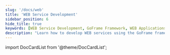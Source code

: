 ```yaml
---
slug: '/docs/web'
title: 'WEB Service Development'
sidebar_position: 6
hide_title: true
keywords: [WEB Service Development, GoFrame Framework, WEB Applications, Backend Development, RESTful Services, API Design, Go Language, High-Performance Servers, Application Architecture, Data Processing]
description: "Learn how to develop WEB services using the GoFrame framework, covering all aspects from basic concepts to advanced applications. Through this guide, you will master the techniques and methods for building efficient and reliable WEB applications using the Go language."
---
```

import DocCardList from '@theme/DocCardList';

<DocCardList />